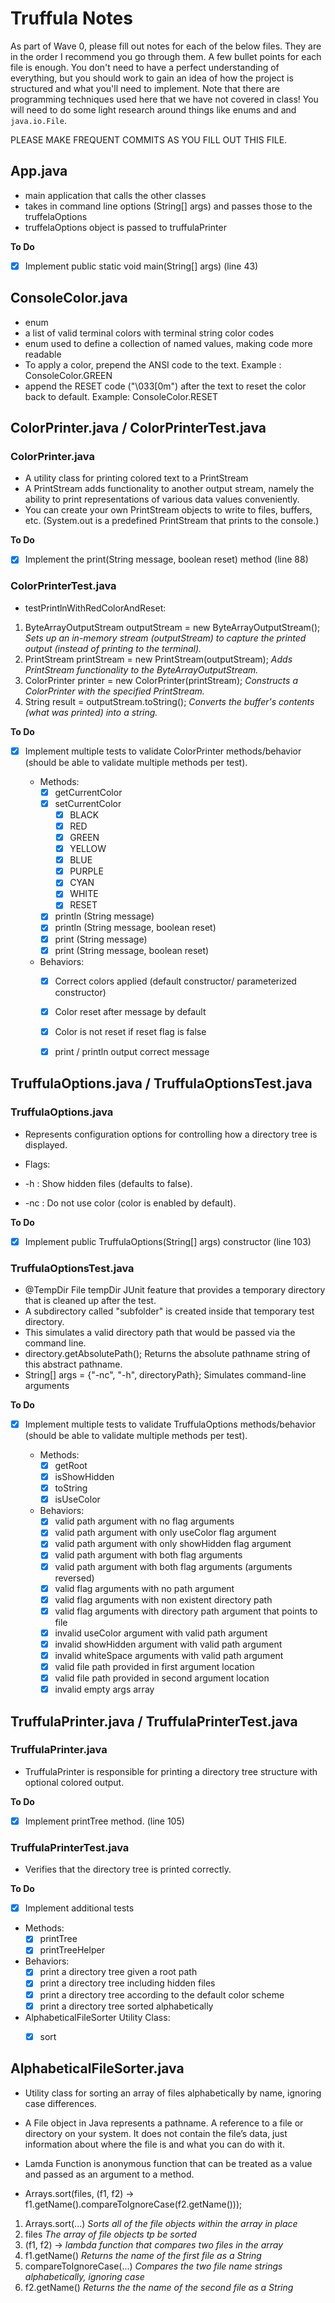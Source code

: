 # Truffula Notes
As part of Wave 0, please fill out notes for each of the below files. They are in the order I recommend you go through them. A few bullet points for each file is enough. You don't need to have a perfect understanding of everything, but you should work to gain an idea of how the project is structured and what you'll need to implement. Note that there are programming techniques used here that we have not covered in class! You will need to do some light research around things like enums and and `java.io.File`.

PLEASE MAKE FREQUENT COMMITS AS YOU FILL OUT THIS FILE.

## App.java
- main application that calls the other classes
- takes in command line options (String[] args) and passes those to the truffelaOptions 
- truffelaOptions object is passed to truffulaPrinter

**To Do**
- [x] Implement public static void main(String[] args) (line 43)


## ConsoleColor.java
- enum
- a list of valid terminal colors with terminal string color codes
- enum used to define a collection of named values, making code more readable 
- To apply a color, prepend the ANSI code to the text. Example : ConsoleColor.GREEN
- append the RESET code ("\033[0m") after the text to reset the color back to default. Example: ConsoleColor.RESET


## ColorPrinter.java / ColorPrinterTest.java

### ColorPrinter.java
- A utility class for printing colored text to a PrintStream
- A PrintStream adds functionality to another output stream, namely the ability to print representations of various data values conveniently.
- You can create your own PrintStream objects to write to files, buffers, etc.  (System.out is a predefined PrintStream that prints to the console.)

**To Do**
 - [x] Implement the print(String message, boolean reset) method (line 88)

### ColorPrinterTest.java
- testPrintlnWithRedColorAndReset:
 1. ByteArrayOutputStream outputStream = new ByteArrayOutputStream(); *Sets up an in-memory stream (outputStream) to capture the printed output (instead of printing to the terminal).*
 2. PrintStream printStream = new PrintStream(outputStream); *Adds PrintStream functionality to the ByteArrayOutputStream.*
 3. ColorPrinter printer = new ColorPrinter(printStream); *Constructs a ColorPrinter with the specified PrintStream.*
 4. String result = outputStream.toString(); *Converts the buffer's contents (what was printed) into a string.*

**To Do**
-[x] Implement multiple tests to validate ColorPrinter methods/behavior (should be able to validate multiple methods per test).

  - Methods:
    - [x] getCurrentColor
    - [x] setCurrentColor 
      - [x] BLACK 
      - [x] RED 
      - [x] GREEN 
      - [x] YELLOW 
      - [x] BLUE 
      - [x] PURPLE 
      - [x] CYAN 
      - [x] WHITE 
      - [x] RESET
    - [x] println (String message)
    - [x] println (String message, boolean reset)
    - [x] print (String message)
    - [x] print (String message, boolean reset)

  - Behaviors: 
    - [x] Correct colors applied (default constructor/ parameterized constructor)
    - [x] Color reset after message by default
    - [x] Color is not reset if reset flag is false
    - [x] print / println output correct message


## TruffulaOptions.java / TruffulaOptionsTest.java

### TruffulaOptions.java
- Represents configuration options for controlling how a directory tree is displayed.

- Flags:
 - -h   : Show hidden files (defaults to false).
 - -nc  : Do not use color (color is enabled by default).

**To Do**
- [x] Implement public TruffulaOptions(String[] args) constructor (line 103)

### TruffulaOptionsTest.java

- @TempDir File tempDir JUnit feature that provides a temporary directory that is cleaned up after the test.
- A subdirectory called "subfolder" is created inside that temporary test directory.
- This simulates a valid directory path that would be passed via the command line.
- directory.getAbsolutePath(); Returns the absolute pathname string of this abstract pathname.
- String[] args = {"-nc", "-h", directoryPath}; Simulates command-line arguments 

**To Do**
- [x] Implement multiple tests to validate TruffulaOptions methods/behavior (should be able to validate multiple methods per test).

  - Methods:
    - [x] getRoot
    - [x] isShowHidden
    - [x] toString
    - [x] isUseColor

  - Behaviors:
    - [x] valid path argument with no flag arguments
    - [x] valid path argument with only useColor flag argument
    - [x] valid path argument with only showHidden flag argument
    - [x] valid path argument with both flag arguments
    - [x] valid path argument with both flag arguments (arguments reversed)
    - [x] valid flag arguments with no path argument
    - [x] valid flag arguments with non existent directory path
    - [x] valid flag arguments with directory path argument that points to file
    - [x] invalid useColor argument with valid path argument
    - [x] invalid showHidden argument with valid path argument 
    - [x] invalid whiteSpace arguments with valid path argument 
    - [x] valid file path provided in first argument location
    - [x] valid file path provided in second argument location
    - [x] invalid empty args array

## TruffulaPrinter.java / TruffulaPrinterTest.java

### TruffulaPrinter.java
- TruffulaPrinter is responsible for printing a directory tree structure with optional colored output.

**To Do**
- [x] Implement printTree method. (line 105)

### TruffulaPrinterTest.java
- Verifies that the directory tree is printed correctly.

**To Do**
- [x] Implement additional tests

 - Methods:
    - [x] printTree
    - [x] printTreeHelper

  - Behaviors:
    - [x] print a directory tree given a root path
    - [x] print a directory tree including hidden files
    - [x] print a directory tree according to the default color scheme
    - [x] print a directory tree sorted alphabetically
  
  - AlphabeticalFileSorter Utility Class:
    - [x] sort


## AlphabeticalFileSorter.java
- Utility class for sorting an array of files alphabetically by name, ignoring case differences.
- A File object in Java represents a pathname. A reference to a file or directory on your system. It does not contain the file’s data, just information about where the file is and what you can do with it.
- Lamda Function is anonymous function that can be treated as a value and passed as an argument to a method.

- Arrays.sort(files, (f1, f2) -> f1.getName().compareToIgnoreCase(f2.getName()));

 1. Arrays.sort(...)	*Sorts all of the file objects within the array in place*
 2. files	*The array of file objects tp be sorted*
 3. (f1, f2) -> *lambda function that compares two files in the array*
 4. f1.getName()	*Returns the name of the first file as a String*
 5. compareToIgnoreCase(...)	*Compares the two file name strings alphabetically, ignoring case*
 6. f2.getName() *Returns the the name of the second file as a String*